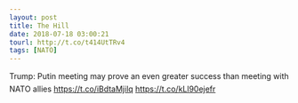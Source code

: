 ```yaml
---
layout: post
title: The Hill
date: 2018-07-18 03:00:21
tourl: http://t.co/t414UtTRv4
tags: [NATO]
---
```

Trump: Putin meeting may prove an even greater success than meeting with NATO allies https://t.co/iBdtaMjilq https://t.co/kLl90ejefr